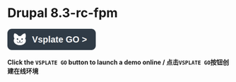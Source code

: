 # Drupal 8.3-rc-fpm

<a href="https://www.vsplate.com/?docker-compose=https://github.com/vsplate/dcenvs/drupal/8.3-rc-fpm"><img alt="VSPLATE GO" src="https://raw.githubusercontent.com/vsplate/images/master/vsgo_btn.png" width="200px"></a>

**Click the `VSPLATE GO` button to launch a demo online / 点击`VSPLATE GO`按钮创建在线环境**